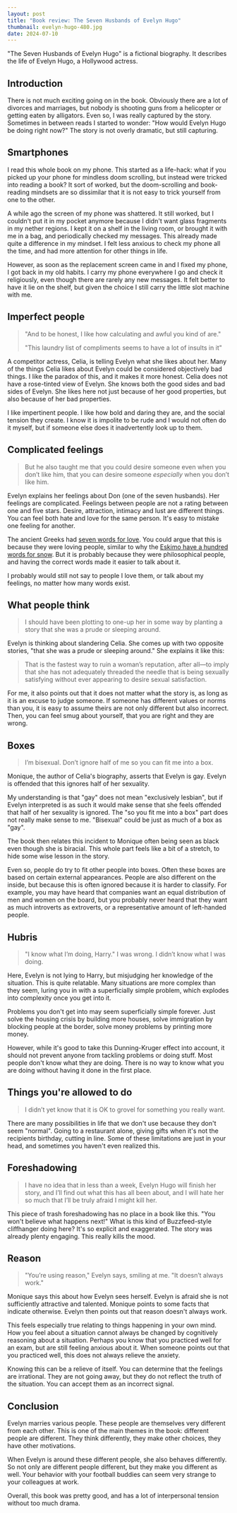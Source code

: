 ```yaml
---
layout: post
title: "Book review: The Seven Husbands of Evelyn Hugo"
thumbnail: evelyn-hugo-480.jpg
date: 2024-07-10
---
```


"The Seven Husbands of Evelyn Hugo" is a fictional biography. It describes the life of Evelyn Hugo, a Hollywood actress.

## Introduction

There is not much exciting going on in the book. Obviously there are a lot of divorces and marriages, but nobody is shooting guns from a helicopter or getting eaten by alligators. Even so, I was really captured by the story. Sometimes in between reads I started to wonder: "How would Evelyn Hugo be doing right now?" The story is not overly dramatic, but still capturing.

## Smartphones

I read this whole book on my phone. This started as a life-hack: what if you picked up your phone for mindless doom scrolling, but instead were tricked into reading a book? It sort of worked, but the doom-scrolling and book-reading mindsets are so dissimilar that it is not easy to trick yourself from one to the other.

A while ago the screen of my phone was shattered. It still worked, but I couldn't put it in my pocket anymore because I didn't want glass fragments in my nether regions. I kept it on a shelf in the living room, or brought it with me in a bag, and periodically checked my messages. This already made quite a difference in my mindset. I felt less anxious to check my phone all the time, and had more attention for other things in life.

However, as soon as the replacement screen came in and I fixed my phone, I got back in my old habits. I carry my phone everywhere I go and check it religiously, even though there are rarely any new messages. It felt better to have it lie on the shelf, but given the choice I still carry the little slot machine with me.

## Imperfect people

> "And to be honest, I like how calculating and awful you kind of are."
>
> "This laundry list of compliments seems to have a lot of insults in it"

A competitor actress, Celia, is telling Evelyn what she likes about her. Many of the things Celia likes about Evelyn could be considered objectively bad things. I like the paradox of this, and it makes it more honest. Celia does not have a rose-tinted view of Evelyn. She knows both the good sides and bad sides of Evelyn. She likes here not just because of her good properties, but also because of her bad properties. 

I like impertinent people. I like how bold and daring they are, and the social tension they create. I know it is impolite to be rude and I would not often do it myself, but if someone else does it inadvertently look up to them.

## Complicated feelings

> But he also taught me that you could desire someone even when you don’t like him, that you can desire someone *especially* when you don’t like him.

Evelyn explains her feelings about Don (one of the seven husbands). Her feelings are complicated. Feelings between people are not a rating between one and five stars. Desire, attraction, intimacy and lust are different things. You can feel both hate and love for the same person. It's easy to mistake one feeling for another.

The ancient Greeks had [seven words for love](https://en.wikipedia.org/wiki/Greek_words_for_love). You could argue that this is because they were loving people, similar to why the [Eskimo have a hundred words for snow](https://en.wikipedia.org/wiki/Eskimo_words_for_snow). But it is probably because they were philosophical people, and having the correct words made it easier to talk about it.

I probably would still not say to people I love them, or talk about my feelings, no matter how many words exist.

## What people think

> I should have been plotting to one-up her in some way by planting a story that she was a prude or sleeping around.

Evelyn is thinking about slandering Celia. She comes up with two opposite stories, "that she was a prude or sleeping around." She explains it like this:

> That is the fastest way to ruin a woman’s reputation, after all—to imply that she has not adequately threaded the needle that is being sexually satisfying without ever appearing to desire sexual satisfaction.

For me, it also points out that it does not matter what the story is, as long as it is an excuse to judge someone. If someone has different values or norms than you, it is easy to assume theirs are not only different but also incorrect. Then, you can feel smug about yourself, that you are right and they are wrong.

## Boxes

> I’m bisexual. Don’t ignore half of me so you can fit me into a box.

Monique, the author of Celia's biography, asserts that Evelyn is gay. Evelyn is offended that this ignores half of her sexuality.

My understanding is that "gay" does not mean "exclusively lesbian", but if Evelyn interpreted is as such it would make sense that she feels offended that half of her sexuality is ignored. The "so you fit me into a box" part does not really make sense to me. "Bisexual" could be just as much of a box as "gay".

The book then relates this incident to Monique often being seen as black even though she is biracial. This whole part feels like a bit of a stretch, to hide some wise lesson in the story.

Even so, people do try to fit other people into boxes. Often these boxes are based on certain external appearances. People are also different on the inside, but because this is often ignored because it is harder to classify. For example, you may have heard that companies want an equal distribution of men and women on the board, but you probably never heard that they want as much introverts as extroverts, or a representative amount of left-handed people.

## Hubris

> "I know what I’m doing, Harry." I was wrong. I didn’t know what I was doing.

Here, Evelyn is not lying to Harry, but misjudging her knowledge of the situation. This is quite relatable. Many situations are more complex than they seem, luring you in with a superficially simple problem, which explodes into complexity once you get into it.

Problems you don't get into may seem superficially simple forever. Just solve the housing crisis by building more houses, solve immigration by blocking people at the border, solve money problems by printing more money.

However, while it's good to take this Dunning-Kruger effect into account, it should not prevent anyone from tackling problems or doing stuff. Most people don't know what they are doing. There is no way to know what you are doing without having it done in the first place.

## Things you're allowed to do

> I didn’t yet know that it is OK to grovel for something you really want.

There are many possibilities in life that we don't use because they don't seem "normal". Going to a restaurant alone, giving gifts when it's not the recipients birthday, cutting in line. Some of these limitations are just in your head, and sometimes you haven't even realized this.

## Foreshadowing

> I have no idea that in less than a week, Evelyn Hugo will finish her story, and I’ll find out what this has all been about, and I will hate her so much that I’ll be truly afraid I might kill her.

This piece of trash foreshadowing has no place in a book like this. "You won't believe what happens next!" What is this kind of Buzzfeed-style cliffhanger doing here? It's so explicit and exaggerated. The story was already plenty engaging. This really kills the mood.

## Reason

> "You’re using reason," Evelyn says, smiling at me. "It doesn’t always work."

Monique says this about how Evelyn sees herself. Evelyn is afraid she is not sufficiently attractive and talented. Monique points to some facts that indicate otherwise. Evelyn then points out that reason doesn't always work.

This feels especially true relating to things happening in your own mind. How you feel about a situation cannot always be changed by cognitively reasoning about a situation. Perhaps you know that you practiced well for an exam, but are still feeling anxious about it. When someone points out that you practiced well, this does not always relieve the anxiety.

Knowing this can be a relieve of itself. You can determine that the feelings are irrational. They are not going away, but they do not reflect the truth of the situation. You can accept them as an incorrect signal.

## Conclusion

Evelyn marries various people. These people are themselves very different from each other. This is one of the main themes in the book: different people are different. They think differently, they make other choices, they have other motivations.

When Evelyn is around these different people, she also behaves differently. So not only are different people different, but they make you different as well. Your behavior with your football buddies can seem very strange to your colleagues at work.

Overall, this book was pretty good, and has a lot of interpersonal tension without too much drama.